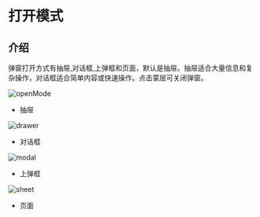 # 打开模式

## 介绍

弹窗打开方式有抽屉,对话框,上弹框和页面，默认是抽屉。抽屉适合大量信息和复杂操作，对话框适合简单内容或快速操作。点击蒙层可关闭弹窗。

![openMode](/actions/popup-mode.png)

- 抽屉

![drawer](/actions/popup-mode-drawer.png)

- 对话框

![modal](/actions/popup-mode-modal.png)

- 上弹框

![sheet](/actions/popup-mode-sheet.png)

- 页面

